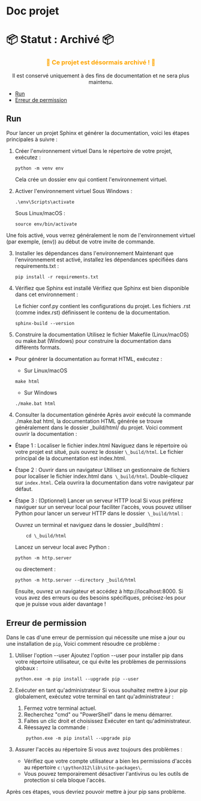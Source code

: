 # Doc projet

# 📦 **Statut : Archivé** 📦

<div align="center">
  <h3 style="color: orange;">🚨 Ce projet est désormais archivé ! 🚨</h3>
  <p>Il est conservé uniquement à des fins de documentation et ne sera plus maintenu.</p>
</div>

- [Run](#run)
- [Erreur de permission](#erreur-de-permission)

## Run

Pour lancer un projet Sphinx et générer la documentation, voici les étapes principales à suivre :

1. Créer l'environnement virtuel Dans le répertoire de votre projet, exécutez :

   ```shell
   python -m venv env
   ```

   Cela crée un dossier env qui contient l'environnement virtuel.

2. Activer l'environnement virtuel
   Sous Windows :

   ```shell
   .\env\Scripts\activate
   ```

   Sous Linux/macOS :

   ```shell
   source env/bin/activate
   ```

Une fois activé, vous verrez généralement le nom de l'environnement virtuel (par exemple, (env)) au début de votre invite de commande.

3. Installer les dépendances dans l'environnement Maintenant que l'environnement est activé, installez les dépendances spécifiées dans requirements.txt :

   ```shell
   pip install -r requirements.txt
   ```

4. Vérifiez que Sphinx est installé Vérifiez que Sphinx est bien disponible dans cet environnement :

   Le fichier conf.py contient les configurations du projet.
   Les fichiers .rst (comme index.rst) définissent le contenu de la documentation.

   ```shell
   sphinx-build --version
   ```

5. Construire la documentation
   Utilisez le fichier Makefile (Linux/macOS) ou make.bat (Windows) pour construire la documentation dans différents formats.

- Pour générer la documentation au format HTML, exécutez :

  - Sur Linux/macOS

  ```shell
  make html
  ```

  - Sur Windows

  ```shell
  ./make.bat html
  ```

4. Consulter la documentation générée
   Après avoir exécuté la commande ./make.bat html, la documentation HTML générée se trouve généralement dans le dossier \_build/html/ du projet. Voici comment ouvrir la documentation :

- Étape 1 : Localiser le fichier index.html
  Naviguez dans le répertoire où votre projet est situé, puis ouvrez le dossier `\_build/html`. Le fichier principal de la documentation est index.html.

- Étape 2 : Ouvrir dans un navigateur
  Utilisez un gestionnaire de fichiers pour localiser le fichier index.html dans` \_build/html`. Double-cliquez sur `index.html`. Cela ouvrira la documentation dans votre navigateur par défaut.

* Étape 3 : (Optionnel) Lancer un serveur HTTP local
  Si vous préférez naviguer sur un serveur local pour faciliter l'accès, vous pouvez utiliser Python pour lancer un serveur HTTP dans le dossier` \_build/html` :

  Ouvrez un terminal et naviguez dans le dossier \_build/html :

  ```shell
      cd \_build/html
  ```

  Lancez un serveur local avec Python :

  ```shell
  python -m http.server
  ```

  ou directement :

  ```shell
  python -m http.server --directory _build/html
  ```

  Ensuite, ouvrez un navigateur et accédez à http://localhost:8000.
  Si vous avez des erreurs ou des besoins spécifiques, précisez-les pour que je puisse vous aider davantage !

## Erreur de permission

Dans le cas d'une erreur de permission qui nécessite une mise a jour ou une installation de `pip`, Voici comment résoudre ce problème :

1. Utiliser l'option --user
   Ajoutez l'option --user pour installer pip dans votre répertoire utilisateur, ce qui évite les problèmes de permissions globaux :

   ```shell
   python.exe -m pip install --upgrade pip --user
   ```

2. Exécuter en tant qu'administrateur
   Si vous souhaitez mettre à jour pip globalement, exécutez votre terminal en tant qu'administrateur :

   1. Fermez votre terminal actuel.
   2. Recherchez "cmd" ou "PowerShell" dans le menu démarrer.
   3. Faites un clic droit et choisissez Exécuter en tant qu'administrateur.
   4. Réessayez la commande :

   ```shell
       python.exe -m pip install --upgrade pip
   ```

3. Assurer l'accès au répertoire
   Si vous avez toujours des problèmes :

   - Vérifiez que votre compte utilisateur a bien les permissions d'accès au répertoire `c:\python312\lib\site-packages\`.
   - Vous pouvez temporairement désactiver l'antivirus ou les outils de protection si cela bloque l'accès.

Après ces étapes, vous devriez pouvoir mettre à jour pip sans problème.
